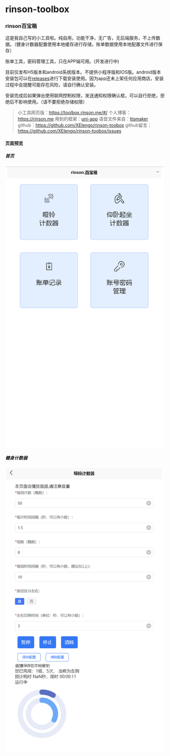 # rinson-toolbox
### rinson百宝箱

这是我自己写的小工具啦。纯自用，功能干净，无广告，无后端服务，不上传数据。（健身计数器配置使用本地缓存进行存储，账单数据使用本地配置文件进行保存）

账单工具，密码管理工具，只在APP端可用。(开发进行中)

目前仅发布H5版本和android系统版本。不提供小程序版和IOS版。android版本安装包可以在[releases](https://github.com/XElengo/rinson-toobox/releases)进行下载安装使用。因为app还未上架任何应用商店，安装过程中会提醒可能存在风险，请自行确认安装。

安装完成后如果弹出使用联网控制权限，发送通知权限确认框，可以自行拒绝，拒绝后不影响使用。（请不要拒绝存储权限）

> 小工具网页版：https://toolbox.rinson.me/#/
> 个人博客：https://rinson.me
> 用到的框架：[uni-app](https://uniapp.dcloud.net.cn/)
> 语音文件来自：[ttsmaker](https://ttsmaker.com/)
> github：https://github.com/XElengo/rinson-toobox
> github留言：https://github.com/XElengo/rinson-toobox/issues

#### 页面预览
##### 首页
<div >
  <img src="./preview/page1.png" width = "500px" />
</div>
  

##### 健身计数器
<div >
  <img src="./preview/page2.png" width = "500px" />
</div>